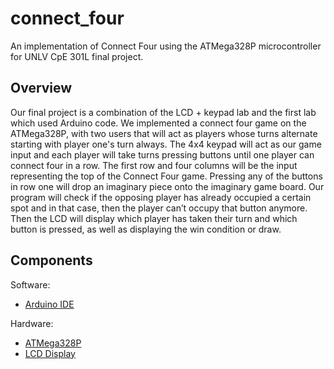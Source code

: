 # connect_four
An implementation of Connect Four using the ATMega328P microcontroller for UNLV CpE 301L final project.
## Overview
Our final project is a combination of the LCD + keypad lab and the first lab which used Arduino code. We implemented a connect four game on the ATMega328P, with two users that will act as players whose turns alternate starting with player one's turn always. The 4x4 keypad will act as our game input and each player will take turns pressing buttons until one player can connect four in a row. The first row and four columns will be the input representing the top of the Connect Four game. Pressing any of the buttons in row one will drop an imaginary piece onto the imaginary game board. Our program will check if the opposing player has already occupied a certain spot and in that case, then the player can’t occupy that button anymore. Then the LCD will display which player has taken their turn and which button is pressed, as well as displaying the win condition or draw.
## Components
Software:
- [Arduino IDE](https://www.arduino.cc/en/software)

Hardware:
- [ATMega328P](https://www.microchip.com/en-us/product/ATmega328P)
- [LCD Display](https://www.amazon.com/SunFounder-Serial-Module-Display-Arduino/dp/B019K5X53O/ref=asc_df_B019K5X53O/?tag=hyprod-20&linkCode=df0&hvadid=312760964359&hvpos=&hvnetw=g&hvrand=17107115202404698256&hvpone=&hvptwo=&hvqmt=&hvdev=c&hvdvcmdl=&hvlocint=&hvlocphy=9030833&hvtargid=pla-563014027379&th=1)
